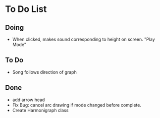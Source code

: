 # To Do List

Doing
-----
* When clicked, makes sound corresponding to height on screen. "Play Mode"


To Do
-----


* Song follows direction of graph

Done
----
* add arrow head
* Fix Bug: cancel arc drawing if mode changed before complete.
* Create Harmonigraph class
